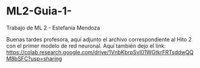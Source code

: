 # ML2-Guia-1-
Trabajo de ML 2 - Estefania Mendoza

Buenas tardes profesora, aquí adjunto el archivo correspondiente al Hito 2 con el primer modelo de red neuronal. Aquí también dejo el link: 
https://colab.research.google.com/drive/1VnbKbrpSvI01WGtkrFRTsddwQQM8bSFC?usp=sharing
